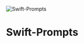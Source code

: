 

![Swift-Prompts](https://raw.githubusercontent.com/GabrielAlva/Swift-Prompts/master/Swift-Prompts/Github.png?token=ABnwGS-tV0m6RJW3-77GgQ-M1HwoX3hAks5VGfr1wA%3D%3D)
# Swift-Prompts
